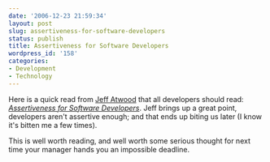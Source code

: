 ```yaml
---
date: '2006-12-23 21:59:34'
layout: post
slug: assertiveness-for-software-developers
status: publish
title: Assertiveness for Software Developers
wordpress_id: '158'
categories:
- Development
- Technology
---
```


Here is a quick read from [Jeff Atwood](http://www.codinghorror.com/blog/)  that all developers should read: [_Assertiveness for Software Developers_](http://www.codinghorror.com/blog/archives/000752.html). Jeff brings up a great point, developers aren't assertive enough; and that ends up biting us later (I know it's bitten me a few times).

This is well worth reading, and well worth some serious thought for next time your manager hands you an impossible deadline.
